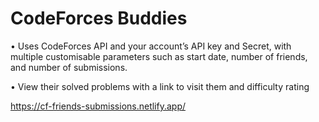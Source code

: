 # CodeForces Buddies
• Uses CodeForces API and your account’s API key and Secret, with multiple customisable parameters such as
start date, number of friends, and number of submissions.

• View their solved problems with a link to visit them and difficulty rating

https://cf-friends-submissions.netlify.app/
